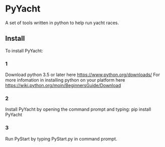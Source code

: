 # PyYacht

A set of tools written in python to help run yacht races.

## Install
To install PyYacht:
### 1 
Download python 3.5 or later here https://www.python.org/downloads/
For more infomation in installing python on your platform here https://wiki.python.org/moin/BeginnersGuide/Download

### 2
Install PyYacht by opening the command prompt and typing: pip install PyYacht

### 3 
Run PyStart by typing PyStart.py in command prompt.
